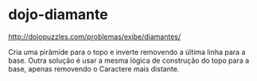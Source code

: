 # dojo-diamante

http://dojopuzzles.com/problemas/exibe/diamantes/

Cria uma pirâmide para o topo e inverte removendo a última linha para a base.
Outra solução é usar a mesma lógica de construção do topo para a base, apenas removendo o Caractere mais distante.
